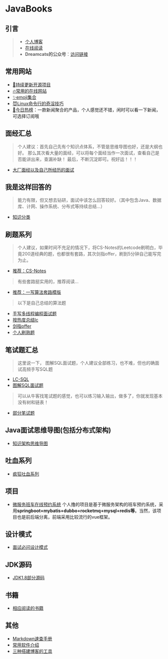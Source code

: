 # JavaBooks
## 引言
> - [个人博客](http://dreamcat.ink/)
> - [在线阅读](http://dsystem.dreamcat.ink/#/)
> - **Dreamcats的公众号**：[访问链接](https://mp.weixin.qq.com/s/NTRnfdPcr2pVnTvhFMYJCg)

## 常用网站
- [:bookmark:持续更新开源项目](/Tools/other/开源github.md)
- [:fire:常用的在线网站](/Tools/other/常用网站.md)
- [:sparkles:emoji集合](/Tools/other/github表情图标.md)
- [:smiling_imp:Linux命令行的奇淫技巧](/Tools/other/linux命令行.md)
- [📖今日热榜](https://tophub.today/)：一款新闻聚合的产品，个人感觉还不错，闲时可以看一下新闻，可选择订阅哦

## 面经汇总
> 个人建议：首先自己先有个知识点体系，不管是思维导图也好，还是大纲也好。
> 那么其次看大量的面经，可以将每个面经当作一次面试，查看自己是否能讲出来，查漏补缺！
> 最后，不断沉淀即可。祝好运！！！

- [大厂面经以及自己所经历的面试](/Interview/mianjing/README.md)

## 我是这样回答的
> 能力有限，但又想去钻研，面试中该怎么回答较好。（其中包含Java、数据库、计网、操作系统、分布式等持续总结...）
- [知识分类](/Interview/classify/README.md)

## 刷题系列
> 个人建议，如果时间不充足的情况下，将CS-Notes的Leetcode刷明白，毕竟200道经典的题，也都很有套路，其次剑指offer，刷到5分钟自己能写完为止。 
- [推荐：CS-Notes](https://cyc2018.github.io/CS-Notes/#/?id=✏️-算法)

> 有些套路挺实用的，推荐阅读...
- [推荐：一写算法套路模版](https://github.com/labuladong/fucking-algorithm)

> 以下是自己总结的算法题

- [手写多线程编程面试题](/Interview/alg/多线程编程题.md)
- [按热度总结lc](/Interview/alg/按热度总结lc.md)
- [剑指offer](/Interview/alg/剑指offer.md)
- [个人刷熟题](/Interview/alg/个人刷熟题.md)


## 笔试题汇总

>  这里说一下， 图解SQL面试题，个人建议全部练习，也不难，但也的确面试高频手写SQL题

- [LC-SQL](/Interview/bishi/sql.md)
- [图解SQL面试题](https://zhuanlan.zhihu.com/p/38354000)

> 可以从牛客找笔试题的感觉，也可以练习输入输出，做多了，你就发现基本没有树和链表！

- [部分笔试题](/Interview/bishi/README.md)

## Java面试思维导图(包括分布式架构)
- [知识架构思维导图](Interview/mind/README.md)

## 吐血系列
- [疯狂吐血系列](Interview/crazy/README.md)

## 项目
- [微服务班车在线预约系统](/Interview/bus/README.md) 个人撸的项目是基于微服务架构的班车预约系统，采用**springboot+mybatis+dubbo+rocketmq+mysql+redis等**。当然，该项目也是前后端分离，前端采用比较流行的vue框架。

## 设计模式
- [面试必问设计模式](/Interview/mode/README.md)

## JDK源码

- [JDK1.8部分源码](Interview/jdk/README.md)

## 书籍

- [相应阅读的书籍](Interview/other/books.md)

## 其他

- [Markdown速查手册](Tools/md/README.md)
- [常用软件介绍](Tools/software/README.md)
- [三种搭建博客的工具](Tools/blog/README.md)
